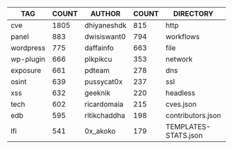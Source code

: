|    TAG    | COUNT |    AUTHOR    | COUNT |      DIRECTORY       | COUNT | SEVERITY | COUNT | TYPE | COUNT |
|-----------|-------|--------------|-------|----------------------|-------|----------|-------|------|-------|
| cve       |  1805 | dhiyaneshdk  |   815 | http                 |  5763 | info     |  2830 | file |   118 |
| panel     |   883 | dwisiswant0  |   794 | workflows            |   190 | high     |  1247 | dns  |    18 |
| wordpress |   775 | daffainfo    |   663 | file                 |   118 | medium   |  1019 |      |       |
| wp-plugin |   666 | pikpikcu     |   353 | network              |    89 | critical |   671 |      |       |
| exposure  |   661 | pdteam       |   278 | dns                  |    18 | low      |   215 |      |       |
| osint     |   639 | pussycat0x   |   237 | ssl                  |    11 | unknown  |    26 |      |       |
| xss       |   632 | geeknik      |   220 | headless             |     9 |          |       |      |       |
| tech      |   602 | ricardomaia  |   215 | cves.json            |     1 |          |       |      |       |
| edb       |   595 | ritikchaddha |   198 | contributors.json    |     1 |          |       |      |       |
| lfi       |   541 | 0x_akoko     |   179 | TEMPLATES-STATS.json |     1 |          |       |      |       |
